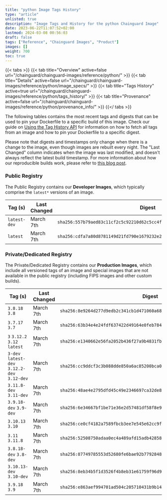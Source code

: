 ```yaml
---
title: "python Image Tags History"
type: "article"
unlisted: true
description: "Image Tags and History for the python Chainguard Image"
date: 2023-06-22T11:07:52+02:00
lastmod: 2024-03-08 00:56:03
draft: false
tags: ["Reference", "Chainguard Images", "Product"]
images: []
weight: 700
toc: true
---
```


{{< tabs >}}
{{< tab title="Overview" active=false url="/chainguard/chainguard-images/reference/python/" >}}
{{< tab title="Details" active=false url="/chainguard/chainguard-images/reference/python/image_specs/" >}}
{{< tab title="Tags History" active=true url="/chainguard/chainguard-images/reference/python/tags_history/" >}}
{{< tab title="Provenance" active=false url="/chainguard/chainguard-images/reference/python/provenance_info/" >}}
{{</ tabs >}}

The following tables contains the most recent tags and digests that can be used to pin your Dockerfile to a specific build of this image. Check our guide on [Using the Tag History API](/chainguard/chainguard-images/using-the-tag-history-api/) for information on how to fetch all tags from an image and how to pin your Dockerfile to a specific digest.

Please note that digests and timestamps only change when there is a change to the image, even though images are rebuilt every night. The "Last Changed" column indicates when the image was last modified, and doesn't always reflect the latest build timestamp. For more information about how our reproducible builds work, please refer to [this blog post](https://www.chainguard.dev/unchained/reproducing-chainguards-reproducible-image-builds).

### Public Registry
The Public Registry contains our **Developer Images**, which typically comprise the `latest*` versions of an image.

| Tag (s)       | Last Changed | Digest                                                                    |
|---------------|--------------|---------------------------------------------------------------------------|
|  `latest-dev` | March 7th    | `sha256:557b79aed83c11cf2c5c92210d62c5cc4f6a3daf0b94513f0fac4921da5152ff` |
|  `latest`     | March 7th    | `sha256:cdfa7a80d8781149d21fd790e1679232e286d5b2d21f54d511214764275d1632` |


### Private/Dedicated Registry
The Private/Dedicated Registry contains our **Production Images**, which include all versioned tags of an image and special images that are not available in the public registry (including FIPS images and other custom builds).

| Tag (s)                                       | Last Changed | Digest                                                                    |
|-----------------------------------------------|--------------|---------------------------------------------------------------------------|
|  `3.8.18` `3.8`                               | March 7th    | `sha256:8e9264d277d9edb2c341cb1d471060a68f1c00d80e5e5e2debe2eaa117f9618b` |
|  `3.7.17` `3.7`                               | March 7th    | `sha256:63b34e4e24fdf637422d49164e0feb7843090047e8344c0af6588674f6a0de0f` |
|  `3` `3.12.2` `3.12` `latest`                 | March 7th    | `sha256:e1340662e56fa2052b436f27a9b4831fbb6b4089f8dd0a1f61f58b6d42899fd5` |
|  `3-dev` `latest-dev` `3.12.2-dev` `3.12-dev` | March 7th    | `sha256:cc9ddcf3c3b088dde850a6ac85200bca03358fc589fa0b08d875155560c4fe56` |
|  `3.11.8-dev` `3.11-dev`                      | March 7th    | `sha256:48ae4e2795dfd45c49e2346697ca32de84fbae5d766f450962ab0f4722e39a6b` |
|  `3.9.18-dev` `3.9-dev`                       | March 7th    | `sha256:6e34667bf1be71e36e2d57481df58f8e9e59918a2c901ee9f60435ceec778459` |
|  `3.10.13` `3.10`                             | March 7th    | `sha256:ce0cf4182a7589fbcb3ee7e545e62cc9f5f63a8ffd9a9c85aa0b1e6df1410132` |
|  `3.11` `3.11.8`                              | March 7th    | `sha256:52508750adaa0ec4a489afd15adb42858678b9efbb70b1ae8f822a4723f0d0da` |
|  `3.8.18-dev` `3.8-dev`                       | March 7th    | `sha256:87749785553d52680fe6bae92b7792848aab9e69d86949e073e1a64d29479371` |
|  `3.10.13-dev` `3.10-dev`                     | March 7th    | `sha256:8eb34b5f1d3526f4b8eb31e61759f96d949bef79de01f254fa612e08a8a6d93d` |
|  `3.9.18` `3.9`                               | March 7th    | `sha256:e863aef994701ad504c205710431b9b142f124430ba34a8baa16d73ab797a530` |

